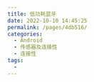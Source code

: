 ```yaml
---
title: 低功耗蓝牙
date: 2022-10-10 14:45:25
permalink: /pages/4db516/
categories:
  - Android
  - 传感器及连接性
  - 连接性
tags:
  - 
---
```


